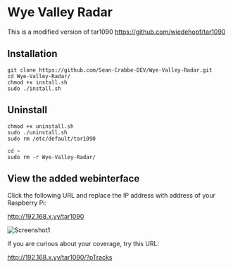 # Wye Valley Radar

This is a modified version of tar1090
    https://github.com/wiedehopf/tar1090

## Installation

```
git clone https://github.com/Sean-Crabbe-DEV/Wye-Valley-Radar.git
cd Wye-Valley-Radar/
chmod +x install.sh
sudo ./install.sh
```

## Uninstall
```
chmod +x uninstall.sh
sudo ./uninstall.sh
sudo rm /etc/default/tar1090
```

```
cd ~
sudo rm -r Wye-Valley-Radar/
```

## View the added webinterface

Click the following URL and replace the IP address with address of your Raspberry Pi:

http://192.168.x.yy/tar1090

![Screenshot1](https://raw.githubusercontent.com/wiedehopf/tar1090/screenshots/screenshot3.png)

If you are curious about your coverage, try this URL:

http://192.168.x.yy/tar1090/?pTracks


